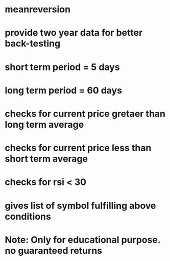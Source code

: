 # meanreversion
# provide two year data for better back-testing
# short term period = 5 days
# long term period = 60 days
# checks for current price gretaer than long term average
# checks for current price less than short term average
# checks for rsi < 30
# gives list of symbol fulfilling above conditions
# Note: Only for educational purpose. no guaranteed returns
